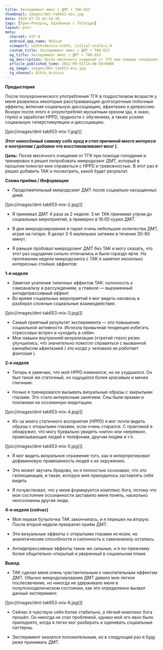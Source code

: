 ```yaml
---
title: Эксперимент микс с ДMT + TAK-653
thumbnail: images/dmt-tak653-mix.jpg
date: 2025-07-31 02:54:50
tags: [Трип-Репорты, Удалённое с Teletype]
layout: post
meta:
  charset: UTF-8
  android_app_name: Medium
  viewport: width=device-width, initial-scale=1.0
  custom_title: Эксперимент микс с ДMT + TAK-653
  og_title: Эксперимент микс с ДMT + TAK-653
  og_description: После месячного очищения от ТГК при помощи голодания и тренировок я решил попробовать микродозинг ДМТ, который в прошлом помогал мне справиться с HPPD и тревожностью. В этот раз я решил добавить TAK и посмотреть, какой будет результат.
  article_published_time: 2022-09-01T14:46:56+0000
  og_image: images/dmt-tak653-mix.jpg
  tg_channel: Nikto_Archive
---
```



**Предыстория**

После полухронического употребления ТГК в подростковом возрасте у меня развились некоторые расстраивающие долгосрочные побочные эффекты, включая социальную диссоциацию, афантазию и депрессию. Вскоре после этого я злоупотреблял мускатным орехом (да, я знаю, глупо) и заработал HPPD, трудности с обучением, а также усилил социальную гиперстимуляцию и диссоциацию. 

<!-- Код для вставки изображения -->
[[pic(/images/dmt-tak653-mix-1.jpg)]]

_**Этот нанесённый самому себе вред и стал причиной моего интереса к ноотропам ( добавки что восстанавливают мозг ).**_

**Цель:** После месячного очищения от ТГК при помощи голодания и тренировок я решил попробовать микродозинг ДМТ, который в прошлом помогал мне справиться с HPPD и тревожностью. В этот раз я решил добавить TAK и посмотреть, какой будет результат.

**Схема приёма / Информация**

- Продолжительный микродозинг ДМТ после социально насыщенных дней.

<!-- Код для вставки изображения -->
[[pic(/images/dmt-tak653-mix-2.jpg)]]


- Я принимал ДМТ 4 раза за 2 недели. 
  3 мг TAK принимал утром до социальных мероприятий, а примерно в 16:00 курил ДМТ.

- В дни микродозирования я парил очень небольшие количества ДМТ, играя на гитаре. Я делал 3-5 маленьких затяжек в течение 30-60 минут.

- Я раньше пробовал микродозинг ДМТ без TAK и могу сказать, что этот раз ощущения сильно отличались и были гораздо ярче. На протяжении недели микродозинга с TAK я заметил несколько интересных стойких эффектов:


**1-я неделя**

- Заметил усиление типичных эффектов TAK: склонность к самоанализу и рассуждениям, а главное — выраженный антидепрессивный эффект.
- Во время социальных мероприятий я мог видеть насквозь и разбирал сложные социальные взаимодействия.

<!-- Код для вставки изображения -->
[[pic(/images/dmt-tak653-mix-3.jpg)]]


- Самый приятный результат эксперимента — это повышение социальной активности. Исчезла привычная тенденция избегать стрессовых встреч и «уходить в себя».
- Мои навыки внутренней визуализации («третий глаз») резко улучшились, что значительно помогло справиться с вызванной каннабисом афантазией ( *это когда у человека не работает фантазия* ).

**2-я неделя**

- Теперь я замечаю, что мой HPPD _изменился_, но не ухудшился. Он был такой же статичный, но ощущался более _красивым_ и менее _глючным_.

- Ночью я тренировался вызывать визуальные образы с закрытыми глазами. Это стало интересным занятием. Сны были яркими и похожими на осознанную медитацию.


<!-- Код для вставки изображения -->
[[pic(/images/dmt-tak653-mix-4.jpg)]]


- Из-за моего статичного восприятия (HPPD) я мог _почти_ видеть образы с открытыми глазами, если очень старался. С практикой я обнаружил, что могу буквально увидеть «нити» или «верёвки», привязывающие людей к телефонам, другим людям и т.п.

<!-- Код для вставки изображения -->
[[pic(/images/dmt-tak653-mix-5.jpg)]]


- Я мог видеть визуальное отражение того, как я интерпретировал дофаминовую привязанность людей к их окружению.

- Это может звучать бредово, но я полностью осознавал, что это галлюцинация, и такая, которую мне приходилось заставлять себя видеть

- Я почувствовал, что у меня формируется комплекс бога, потому что мое состояние осознанности заставило меня понять, насколько неосознанны другие люди.

**4-я неделя (сейчас)**

- Моя первая бутылочка TAK закончилась, и я перешел на вторую. После второй недели прекратил приём ДМТ.

- Эти визуальные эффекты с открытыми глазами исчезли, но аналитические способности и склонность к самоанализу остались.

- Антидепрессивные эффекты такие же сильные, и я по-прежнему более общительно-открытый и уверенный в социальном плане


**Вывод**

- TAK сделал меня очень чувствительным к накопительным эффектам ДМТ. Обычно микродозирование ДМТ давало мне легкое послесвечение, но никогда не удерживало меня в полупсиходелическом состоянии, как это определенно вызвал данный эксперимент.

<!-- Код для вставки изображения -->
[[pic(/images/dmt-tak653-mix-6.jpg)]]

- Сейчас я чувствую себя более стабильно, а лёгкий комплекс бога прошёл. Он никогда не стал проблемой, однако моё эго явно было приподнято, когда я легко мог разбирать и оценивать социальные паттерны.

- Эксперимент оказался положительным, но в следующий раз я буду реже принимать ДМТ.

